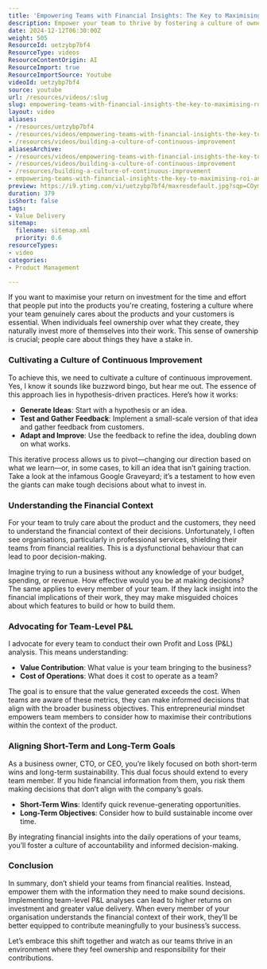 ```yaml
---
title: 'Empowering Teams with Financial Insights: The Key to Maximising ROI and Fostering Ownership'
description: Empower your team to thrive by fostering a culture of ownership and financial insight. Discover how team-level P&L can boost ROI and drive success!
date: 2024-12-12T06:30:00Z
weight: 505
ResourceId: uetzybp7bf4
ResourceType: videos
ResourceContentOrigin: AI
ResourceImport: true
ResourceImportSource: Youtube
videoId: uetzybp7bf4
source: youtube
url: /resources/videos/:slug
slug: empowering-teams-with-financial-insights-the-key-to-maximising-roi-and-fostering-ownership
layout: video
aliases:
- /resources/uetzybp7bf4
- /resources/videos/empowering-teams-with-financial-insights-the-key-to-maximising-roi-and-fostering-ownership
- /resources/videos/building-a-culture-of-continuous-improvement
aliasesArchive:
- /resources/videos/empowering-teams-with-financial-insights-the-key-to-maximising-roi-and-fostering-ownership
- /resources/videos/building-a-culture-of-continuous-improvement
- /resources/building-a-culture-of-continuous-improvement
- empowering-teams-with-financial-insights-the-key-to-maximising-roi-and-fostering-ownership
preview: https://i9.ytimg.com/vi/uetzybp7bf4/maxresdefault.jpg?sqp=COymp7oG&rs=AOn4CLDpi1R2yDhrVuUC5OohAvFE7cnHTA
duration: 379
isShort: false
tags:
- Value Delivery
sitemap:
  filename: sitemap.xml
  priority: 0.6
resourceTypes:
- video
categories:
- Product Management

---
```

If you want to maximise your return on investment for the time and effort that people put into the products you're creating, fostering a culture where your team genuinely cares about the products and your customers is essential. When individuals feel ownership over what they create, they naturally invest more of themselves into their work. This sense of ownership is crucial; people care about things they have a stake in.

### Cultivating a Culture of Continuous Improvement

To achieve this, we need to cultivate a culture of continuous improvement. Yes, I know it sounds like buzzword bingo, but hear me out. The essence of this approach lies in hypothesis-driven practices. Here’s how it works:

- **Generate Ideas**: Start with a hypothesis or an idea.
- **Test and Gather Feedback**: Implement a small-scale version of that idea and gather feedback from customers.
- **Adapt and Improve**: Use the feedback to refine the idea, doubling down on what works.

This iterative process allows us to pivot—changing our direction based on what we learn—or, in some cases, to kill an idea that isn’t gaining traction. Take a look at the infamous Google Graveyard; it’s a testament to how even the giants can make tough decisions about what to invest in.

### Understanding the Financial Context

For your team to truly care about the product and the customers, they need to understand the financial context of their decisions. Unfortunately, I often see organisations, particularly in professional services, shielding their teams from financial realities. This is a dysfunctional behaviour that can lead to poor decision-making.

Imagine trying to run a business without any knowledge of your budget, spending, or revenue. How effective would you be at making decisions? The same applies to every member of your team. If they lack insight into the financial implications of their work, they may make misguided choices about which features to build or how to build them.

### Advocating for Team-Level P&L

I advocate for every team to conduct their own Profit and Loss (P&L) analysis. This means understanding:

- **Value Contribution**: What value is your team bringing to the business?
- **Cost of Operations**: What does it cost to operate as a team?

The goal is to ensure that the value generated exceeds the cost. When teams are aware of these metrics, they can make informed decisions that align with the broader business objectives. This entrepreneurial mindset empowers team members to consider how to maximise their contributions within the context of the product.

### Aligning Short-Term and Long-Term Goals

As a business owner, CTO, or CEO, you’re likely focused on both short-term wins and long-term sustainability. This dual focus should extend to every team member. If you hide financial information from them, you risk them making decisions that don’t align with the company’s goals.

- **Short-Term Wins**: Identify quick revenue-generating opportunities.
- **Long-Term Objectives**: Consider how to build sustainable income over time.

By integrating financial insights into the daily operations of your teams, you’ll foster a culture of accountability and informed decision-making. 

### Conclusion

In summary, don’t shield your teams from financial realities. Instead, empower them with the information they need to make sound decisions. Implementing team-level P&L analyses can lead to higher returns on investment and greater value delivery. When every member of your organisation understands the financial context of their work, they’ll be better equipped to contribute meaningfully to your business’s success. 

Let’s embrace this shift together and watch as our teams thrive in an environment where they feel ownership and responsibility for their contributions.

